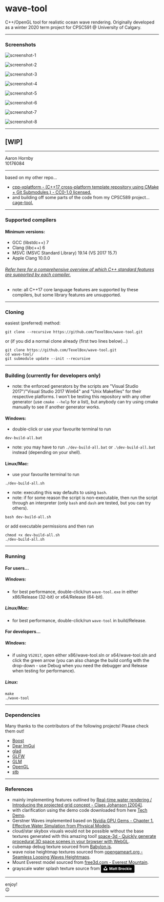 # wave-tool
C++/OpenGL tool for realistic ocean wave rendering. Originally developed as a winter 2020 term project for CPSC591 @ University of Calgary.

---

### Screenshots
![screenshot-1](docs/assets/images/screenshots/screenshot-1.png)

![screenshot-2](docs/assets/images/screenshots/screenshot-2.png)

![screenshot-3](docs/assets/images/screenshots/screenshot-3.png)

![screenshot-4](docs/assets/images/screenshots/screenshot-4.png)

![screenshot-5](docs/assets/images/screenshots/screenshot-5.png)

![screenshot-6](docs/assets/images/screenshots/screenshot-6.png)

![screenshot-7](docs/assets/images/screenshots/screenshot-7.png)

![screenshot-8](docs/assets/images/screenshots/screenshot-8.png)

---

## [WIP]

---

Aaron Hornby<br />
10176084

---

based on my other repo...
- <a href="https://github.com/TexelBox/cpp-xplatform" target="_blank">cpp-xplatform - (C++17 cross-platform template repository using CMake + Git Submodules.) - CC0-1.0 licensed.</a>
- and building off some parts of the code from my CPSC589 project... <a href="https://github.com/TexelBox/cage-tool" target="_blank">cage-tool.</a>

---

### Supported compilers
#### Minimum versions:
- GCC (libstdc++) 7
- Clang (libc++) 6
- MSVC (MSVC Standard Library) 19.14 (VS 2017 15.7)
- Apple Clang 10.0.0
###### [Refer here for a comprehensive overview of which C++ standard features are supported by each compiler.](https://en.cppreference.com/w/cpp/compiler_support)
- note: all C++17 core language features are supported by these compilers, but some library features are unsupported.

---

### Cloning
easiest (preferred) method:
```
git clone --recursive https://github.com/TexelBox/wave-tool.git
```
or (if you did a normal clone already (first two lines below)...)
```
git clone https://github.com/TexelBox/wave-tool.git
cd wave-tool/
git submodule update --init --recursive
```

---

### Building (currently for developers only)
- note: the enforced generators by the scripts are "Visual Studio 2017"/"Visual Studio 2017 Win64" and "Unix Makefiles" for their respective platforms. I won't be testing this repository with any other generator (use `cmake --help` for a list), but anybody can try using cmake manually to see if another generator works.
#### Windows:
- double-click or use your favourite terminal to run
```
dev-build-all.bat
```
- note: you may have to run `./dev-build-all.bat` or `.\dev-build-all.bat` instead (depending on your shell).
#### Linux/Mac:
- use your favourite terminal to run
```
./dev-build-all.sh
```
- note: executing this way defaults to using `bash`.
- note: if for some reason the script is non-executable, then run the script through an interpreter (only `bash` and `dash` are tested, but you can try others).
```
bash dev-build-all.sh
```
or add executable permissions and then run
```
chmod +x dev-build-all.sh
./dev-build-all.sh
```

---

### Running
#### For users...
##### Windows:
- for best performance, double-click/run `wave-tool.exe` in either x86/Release (32-bit) or x64/Release (64-bit).
##### Linux/Mac:
- for best performance, double-click/run `wave-tool` in build/Release.

#### For developers...
##### Windows:
- if using `VS2017`, open either x86/wave-tool.sln or x64/wave-tool.sln and click the green arrow (you can also change the build config with the drop-down - use Debug when you need the debugger and Release when testing for performance).
##### Linux:
```
make
./wave-tool
```

---

### Dependencies
Many thanks to the contributors of the following projects! Please check them out!
- <a href="https://www.boost.org/" target="_blank">Boost</a>
- <a href="https://github.com/ocornut/imgui" target="_blank">Dear ImGui</a>
- <a href="https://github.com/Dav1dde/glad" target="_blank">glad</a>
- <a href="https://github.com/glfw/glfw" target="_blank">GLFW</a>
- <a href="https://github.com/g-truc/glm" target="_blank">GLM</a>
- <a href="https://www.opengl.org/" target="_blank">OpenGL</a>
- <a href="https://github.com/nothings/stb" target="_blank">stb</a>

---

### References
- mainly implementing features outlined by <a href="https://fileadmin.cs.lth.se/graphics/theses/projects/projgrid/projgrid-hq.pdf" target="_blank">Real-time water rendering / Introducing the projected grid concept - Claes Johanson [2004]</a>.
- with clarification using the demo code downloaded from here <a href="https://fileadmin.cs.lth.se/graphics/theses/projects/projgrid/" target="_blank">Tech Demo</a>.
- Gerstner Waves implemented based on <a href="https://developer.nvidia.com/gpugems/gpugems/part-i-natural-effects/chapter-1-effective-water-simulation-physical-models" target="_blank">Nvidia GPU Gems - Chapter 1. Effective Water Simulation from Physical Models</a>.
- cloud/star skybox visuals would not be possible without the base textures generated with this amazing tool! <a href="https://github.com/wwwtyro/space-3d" target="_blank">space-3d - Quickly generate procedural 3D space scenes in your browser with WebGL</a>.
- cubemap debug texture sourced from <a href="https://github.com/BabylonJS/Babylon.js/tree/master/Playground/textures/cubemapDebug" target="_blank">Babylon.js</a>.
- wave noise heightmap textures sourced from <a href="https://opengameart.org/content/seamless-looping-waves-heightmaps" target="_blank">opengameart.org - Seamless Looping Waves Heightmaps</a>.
- Mount Everest model sourced from <a href="https://free3d.com/3d-model/everest-mountain-930871.html" target="_blank">free3d.com - Everest Mountain</a>.
- grayscale water splash texture source from <a style="background-color:black;color:white;text-decoration:none;padding:4px 6px;font-family:-apple-system, BlinkMacSystemFont, &quot;San Francisco&quot;, &quot;Helvetica Neue&quot;, Helvetica, Ubuntu, Roboto, Noto, &quot;Segoe UI&quot;, Arial, sans-serif;font-size:12px;font-weight:bold;line-height:1.2;display:inline-block;border-radius:3px" href="https://unsplash.com/@oceanobsessed?utm_medium=referral&amp;utm_campaign=photographer-credit&amp;utm_content=creditBadge" target="_blank" rel="noopener noreferrer" title="Download free do whatever you want high-resolution photos from Matt Brockie"><span style="display:inline-block;padding:2px 3px"><svg xmlns="http://www.w3.org/2000/svg" style="height:12px;width:12px;position:relative;vertical-align:middle;top:-2px;fill:white" viewBox="0 0 32 32"><title>unsplash-logo</title><path d="M10 9V0h12v9H10zm12 5h10v18H0V14h10v9h12v-9z"></path></svg></span><span style="display:inline-block;padding:2px 3px">Matt Brockie</span></a>

---

enjoy!<br />
:wink:

---
